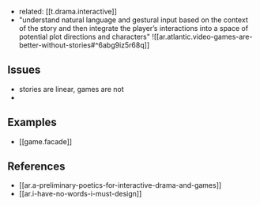 
- related: [[t.drama.interactive]]
- "understand natural language and gestural input based on the context of the story and then integrate the player’s interactions into a space of potential plot directions and characters"
![[ar.atlantic.video-games-are-better-without-stories#^6abg9iz5r68q]]

## Issues

- stories are linear, games are not
- 

## Examples

- [[game.facade]]

## References

- [[ar.a-preliminary-poetics-for-interactive-drama-and-games]]
- [[ar.i-have-no-words-i-must-design]]